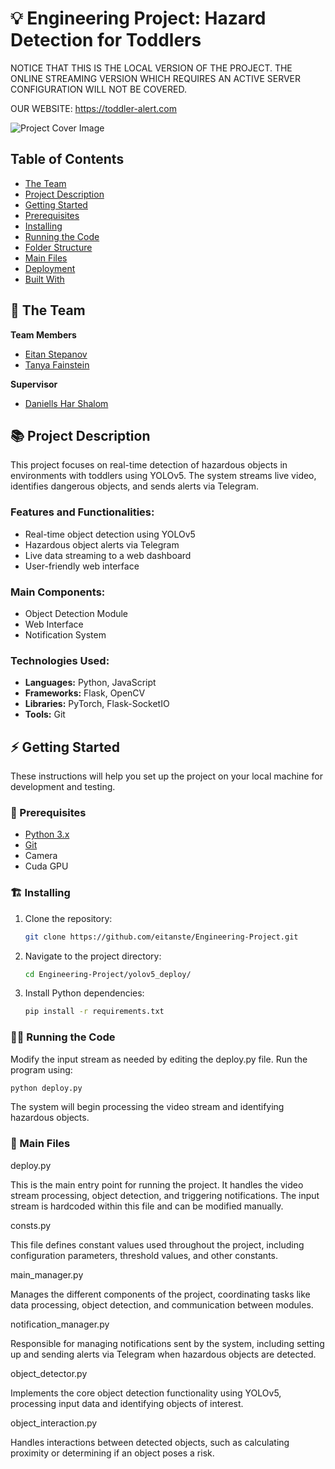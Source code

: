 # 💡 Engineering Project: Hazard Detection for Toddlers

NOTICE THAT THIS IS THE LOCAL VERSION OF THE PROJECT. THE ONLINE STREAMING VERSION WHICH REQUIRES AN ACTIVE SERVER CONFIGURATION WILL NOT BE COVERED.


OUR WEBSITE: https://toddler-alert.com


![Project Cover Image](/media/project-cover-img.jpg)

## Table of Contents
- [The Team](#the-team)
- [Project Description](#project-description)
- [Getting Started](#getting-started)
- [Prerequisites](#prerequisites)
- [Installing](#installing)
- [Running the Code](#running-the-code)
- [Folder Structure](#folder-structure)
- [Main Files](#main-files)
- [Deployment](#deployment)
- [Built With](#built-with)

## 👥 The Team 
**Team Members**
- [Eitan Stepanov](mailto:eitan.stein@example.com)
- [Tanya Fainstein](mailto:name@example.com)

**Supervisor**
- [Daniells Har Shalom](http://www.examplelab.com)

## 📚 Project Description
This project focuses on real-time detection of hazardous objects in environments with toddlers using YOLOv5. The system streams live video, identifies dangerous objects, and sends alerts via Telegram.

### Features and Functionalities:
- Real-time object detection using YOLOv5
- Hazardous object alerts via Telegram
- Live data streaming to a web dashboard
- User-friendly web interface

### Main Components:
- Object Detection Module
- Web Interface
- Notification System

### Technologies Used:
- **Languages:** Python, JavaScript
- **Frameworks:** Flask, OpenCV
- **Libraries:** PyTorch, Flask-SocketIO
- **Tools:** Git

## ⚡ Getting Started

These instructions will help you set up the project on your local machine for development and testing.

### 🧱 Prerequisites
- [Python 3.x](https://www.python.org/downloads/)
- [Git](https://git-scm.com/)
- Camera
- Cuda GPU

### 🏗️ Installing
1. Clone the repository:
   ```bash
   git clone https://github.com/eitanste/Engineering-Project.git

2. Navigate to the project directory:
   ```bash
   cd Engineering-Project/yolov5_deploy/


3. Install Python dependencies:
   ```bash
   pip install -r requirements.txt


### 🏃‍♂️ Running the Code

Modify the input stream as needed by editing the deploy.py file.
Run the program using:

   ```bash
   python deploy.py

```

The system will begin processing the video stream and identifying hazardous objects.

### 📄 Main Files

deploy.py

This is the main entry point for running the project. It handles the video stream processing, object detection, and triggering notifications. The input stream is hardcoded within this file and can be modified manually.

consts.py

This file defines constant values used throughout the project, including configuration parameters, threshold values, and other constants.

main_manager.py

Manages the different components of the project, coordinating tasks like data processing, object detection, and communication between modules.

notification_manager.py

Responsible for managing notifications sent by the system, including setting up and sending alerts via Telegram when hazardous objects are detected.

object_detector.py

Implements the core object detection functionality using YOLOv5, processing input data and identifying objects of interest.

object_interaction.py

Handles interactions between detected objects, such as calculating proximity or determining if an object poses a risk.
